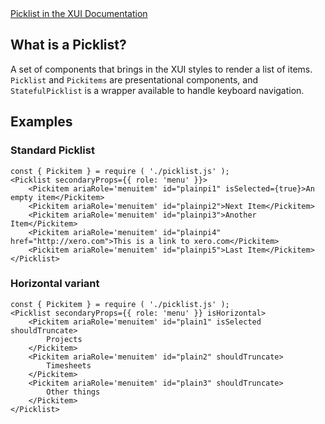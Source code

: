 <div class="xui-margin-vertical">
	<a href="../section-compounds-displayingdata-picklist.html" isDocLink>Picklist in the XUI Documentation</a>
</div>

## What is a Picklist?

A set of components that brings in the XUI styles to render a list of items. `Picklist` and `Pickitems` are presentational components, and `StatefulPicklist` is a wrapper available to handle keyboard navigation.

## Examples

### Standard Picklist

```
const { Pickitem } = require ( './picklist.js' );
<Picklist secondaryProps={{ role: 'menu' }}>
	<Pickitem ariaRole='menuitem' id="plainpi1" isSelected={true}>An empty item</Pickitem>
	<Pickitem ariaRole='menuitem' id="plainpi2">Next Item</Pickitem>
	<Pickitem ariaRole='menuitem' id="plainpi3">Another Item</Pickitem>
	<Pickitem ariaRole='menuitem' id="plainpi4" href="http://xero.com">This is a link to xero.com</Pickitem>
	<Pickitem ariaRole='menuitem' id="plainpi5">Last Item</Pickitem>
</Picklist>
```

### Horizontal variant

```
const { Pickitem } = require ( './picklist.js' );
<Picklist secondaryProps={{ role: 'menu' }} isHorizontal>
	<Pickitem ariaRole='menuitem' id="plain1" isSelected shouldTruncate>
		Projects
	</Pickitem>
	<Pickitem ariaRole='menuitem' id="plain2" shouldTruncate>
		Timesheets
	</Pickitem>
	<Pickitem ariaRole='menuitem' id="plain3" shouldTruncate>
		Other things
	</Pickitem>
</Picklist>
```
